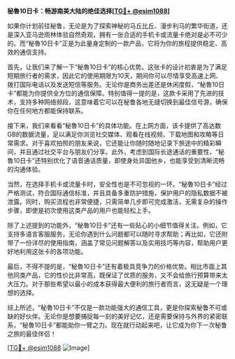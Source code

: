 **秘魯10日卡：畅游南美大陆的绝佳选择[[TG💪+ @esim1088](https://t.me/s/esim1088)]**

如果你计划前往秘鲁，无论是为了探索神秘的马丘比丘、漫步利马的繁华街道，还是深入亚马逊雨林体验自然奇观，拥有一张合适的手机卡或流量卡绝对是必不可少的。而“秘魯10日卡”正是为此量身定制的一款产品，它将为你的旅程提供稳定、高效的通信支持。

首先，让我们来了解一下“秘魯10日卡”的核心优势。这张卡的设计初衷是为了满足短期旅行者的需求，因此它的使用期限为10天，期间你可以尽情享受高速上网、拨打国际电话以及发送短信等服务。无论你是商务出差还是休闲度假，“秘魯10日卡”都能为你提供全方位的通信保障。特别值得一提的是，这款卡采用了先进的技术，支持多种网络频段，这意味着它可以在秘鲁各地无缝切换到最佳信号源，确保你在任何地方都能保持联系。

接下来，我们来看看“秘魯10日卡”的具体功能。在上网方面，该卡提供了高达数GB的数据流量，足以满足你浏览社交媒体、观看在线视频、下载地图和攻略等日常需求。对于喜欢拍照的朋友来说，它还能让你随时随地记录下旅途中的精彩瞬间，并且通过社交平台与朋友们分享。此外，考虑到国际长途通话的重要性，“秘魯10日卡”还特别优化了语音通话质量，即使身处异国他乡，也能享受到清晰流畅的沟通体验。

当然，在选择手机卡或流量卡时，安全性也是不可忽视的一环。“秘魯10日卡”经过严格测试，符合国际通信标准，并且具备多重防护措施，保护用户的隐私数据不被泄露。同时，购买流程也非常便捷，只需简单几步即可完成激活，无需复杂的操作步骤，即使是初次使用这类产品的用户也能轻松上手。

除了上述提到的功能外，“秘魯10日卡”还有一些贴心的小细节值得关注。例如，它支持多语言客服服务，无论你遇到什么问题都可以随时寻求帮助；再比如，它还附带了一份详尽的使用指南，涵盖了常见问题解答以及实用技巧等内容，帮助用户更好地利用这张卡的各项功能。

最后，不得不提的是，“秘魯10日卡”还有着极具竞争力的价格优势。相比市面上其他同类产品，它的性价比非常高，既保证了优质的服务，又不会给旅行预算带来太大压力。对于那些希望以最小的成本获得最大便利的旅行者而言，这无疑是一个理想的选择。

综上所述，“秘魯10日卡”不仅是一款功能强大的通信工具，更是你探索秘鲁不可或缺的好伙伴。无论你是想要捕捉每一刻的美好记忆，还是需要保持与外界的紧密联系，“秘魯10日卡”都能助你一臂之力。现在就行动起来吧，让它成为你下一次秘鲁之旅的最佳伴侣！

[[TG💪+ @esim1088](https://t.me/s/esim1088) ![Image](https://i.postimg.cc/4NQfJmqS/Snipaste-2025-05-13-00-14-12.png)]